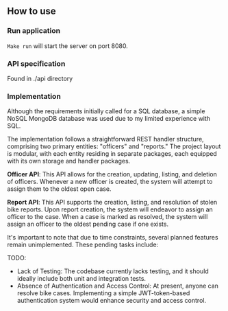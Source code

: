 ## How to use

### Run application
`Make run` will start the server on port 8080.

### API specification
Found in ./api directory

### Implementation
Although the requirements initially called for a SQL database, a simple NoSQL MongoDB database was used due to my limited experience with SQL.

The implementation follows a straightforward REST handler structure, comprising two primary entities: "officers" and "reports." The project layout is modular, with each entity residing in separate packages, each equipped with its own storage and handler packages.

**Officer API**: This API allows for the creation, updating, listing, and deletion of officers. Whenever a new officer is created, the system will attempt to assign them to the oldest open case.

**Report API**: This API supports the creation, listing, and resolution of stolen bike reports. Upon report creation, the system will endeavor to assign an officer to the case. When a case is marked as resolved, the system will assign an officer to the oldest pending case if one exists.

It's important to note that due to time constraints, several planned features remain unimplemented. These pending tasks include:

TODO:

* Lack of Testing: The codebase currently lacks testing, and it should ideally include both unit and integration tests.
* Absence of Authentication and Access Control: At present, anyone can resolve bike cases. Implementing a simple JWT-token-based authentication system would enhance security and access control.